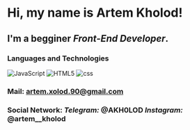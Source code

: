 # Hi, my name is **Artem Kholod**!
## I'm a begginer *Front-End Developer*.

### Languages and Technologies
![JavaScript](https://img.shields.io/badge/JavaScript-090909?style=for-the-badge&logo=javascript)
![HTML5](https://img.shields.io/badge/HTML5-090909?style=for-the-badge&logo=html5)
![css](https://img.shields.io/badge/CSS-090909?style=for-the-badge&logo=css3)
### Mail: artem.xolod.90@gmail.com
### Social Network: *Telegram:* @AKH0LOD  *Instagram:* @artem__kholod

<!--
**Crash2410/Crash2410** is a ✨ _special_ ✨ repository because its `README.md` (this file) appears on your GitHub profile.

Here are some ideas to get you started:

- 🔭 I’m currently working on ...
- 🌱 I’m currently learning ...
- 👯 I’m looking to collaborate on ...
- 🤔 I’m looking for help with ...
- 💬 Ask me about ...
- 📫 How to reach me: ...
- 😄 Pronouns: ...
- ⚡ Fun fact: ...
-->
